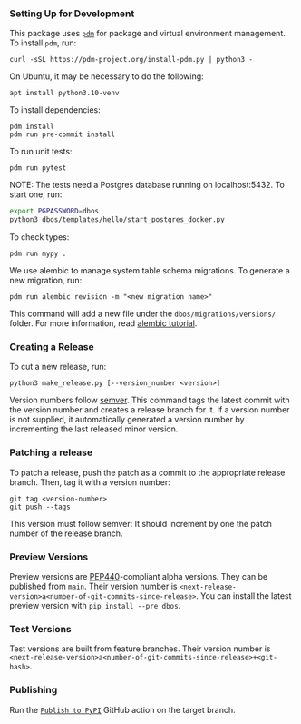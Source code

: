 ### Setting Up for Development

This package uses [`pdm`](https://pdm-project.org/en/latest/) for package and virtual environment management.
To install `pdm`, run:

```
curl -sSL https://pdm-project.org/install-pdm.py | python3 -
```

On Ubuntu, it may be necessary to do the following:
```
apt install python3.10-venv
```

To install dependencies:

```
pdm install
pdm run pre-commit install
```

To run unit tests:

```
pdm run pytest
```

NOTE: The tests need a Postgres database running on localhost:5432. To start one, run:

```bash
export PGPASSWORD=dbos
python3 dbos/templates/hello/start_postgres_docker.py
```

To check types:

```
pdm run mypy .
```

We use alembic to manage system table schema migrations.
To generate a new migration, run:
```
pdm run alembic revision -m "<new migration name>"
```

This command will add a new file under the `dbos/migrations/versions/` folder.
For more information, read [alembic tutorial](https://alembic.sqlalchemy.org/en/latest/tutorial.html).

### Creating a Release

To cut a new release, run:

```shell
python3 make_release.py [--version_number <version>]
```

Version numbers follow [semver](https://semver.org/).
This command tags the latest commit with the version number and creates a release branch for it.
If a version number is not supplied, it automatically generated a version number by incrementing the last released minor version.

### Patching a release 

To patch a release, push the patch as a commit to the appropriate release branch.
Then, tag it with a version number:

```shell
git tag <version-number>
git push --tags
```

This version must follow semver: It should increment by one the patch number of the release branch.

### Preview Versions

Preview versions are [PEP440](https://peps.python.org/pep-0440/)-compliant alpha versions.
They can be published from `main`.
Their version number is `<next-release-version>a<number-of-git-commits-since-release>`.
You can install the latest preview version with `pip install --pre dbos`.

### Test Versions

Test versions are built from feature branches.
Their version number is `<next-release-version>a<number-of-git-commits-since-release>+<git-hash>`.

### Publishing

Run the [`Publish to PyPI`](./.github/workflows/publish.yml) GitHub action on the target branch.
